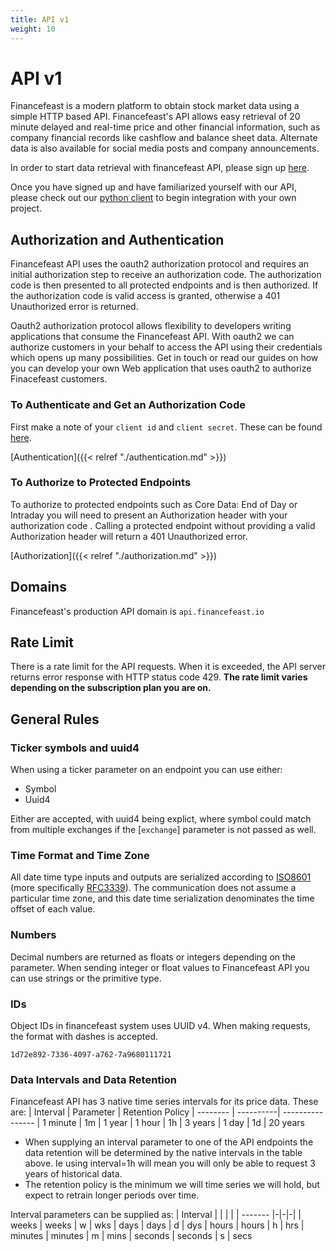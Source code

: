 ```yaml
---
title: API v1
weight: 10
---
```

# API v1
Financefeast is a modern platform to obtain stock market data using a simple HTTP based API. Financefeast's
API allows easy retrieval of 20 minute delayed and real-time price and other financial information, such as company
financial records like cashflow and balance sheet data. Alternate data is also available for social media posts and
company announcements.

In order to start data retrieval with financefeast API, please sign up
[here](https://identity.financefeast.io/account/signup).

Once you have signed up and have familiarized yourself with our API, please
check out our [python client](https://github.com/financefeast/python_client)
to begin integration with your own project.

## Authorization and Authentication

Financefeast API uses the oauth2 authorization protocol and requires an initial authorization step to receive an authorization code. 
The authorization code is then presented to all protected endpoints and is then authorized. 
If the authorization code is valid access is granted, otherwise a 401 Unauthorized error is returned.

Oauth2 authorization protocol allows flexibility to developers writing applications that consume the Financefeast API. 
With oauth2 we can authorize customers in your behalf to access the API using their credentials which opens up many possibilities. 
Get in touch or read our guides on how you can develop your own Web application that uses oauth2 to authorize Finacefeast customers.

### To Authenticate and Get an Authorization Code

First make a note of your `client id` and `client secret`. These can be found [here](https://customer.financefeast.io). 

[Authentication]({{< relref "./authentication.md" >}})

### To Authorize to Protected Endpoints

To authorize to protected endpoints such as Core Data: End of Day or Intraday you will need to present an Authorization header with your authorization code . 
Calling a protected endpoint without providing a valid Authorization header will return a 401 Unauthorized error.

[Authorization]({{< relref "./authorization.md" >}})

## Domains
Financefeast's production API domain is `api.financefeast.io`

## Rate Limit
There is a rate limit for the API requests.  When it is exceeded, the API
server returns error response with HTTP status code 429.  **The rate limit varies depending on the
subscription plan you are on.**

## General Rules

### Ticker symbols and uuid4
When using a ticker parameter on an endpoint you can use either:
* Symbol
* Uuid4

Either are accepted, with uuid4 being explict, where symbol could match from multiple exchanges if the [`exchange`] parameter is not passed
as well.

### Time Format and Time Zone
All date time type inputs and outputs are serialized according to
[ISO8601](https://www.iso.org/iso-8601-date-and-time-format.html)
(more specifically [RFC3339](https://tools.ietf.org/html/rfc3339)).  The
communication does not assume a particular time zone, and this date time
serialization denominates the time offset of each value.

### Numbers
Decimal numbers are returned as floats or integers depending on the parameter. When sending integer or float values
to Financefeast API you can use strings or the primitive type.

### IDs
Object IDs in financefeast system uses UUID v4.  When making requests, the format
with dashes is accepted.

```
1d72e892-7336-4097-a762-7a9680111721
```

### Data Intervals and Data Retention
Financefeast API has 3 native time series intervals for its price data. These are:
| Interval | Parameter | Retention Policy
| -------- | ----------| ----------------
| 1 minute | 1m        | 1 year
| 1 hour   | 1h        | 3 years
| 1 day    | 1d        | 20 years

* When supplying an interval parameter to one of the API endpoints the data retention will be determined by the native intervals
in the table above. Ie using interval=1h will mean you will only be able to request 3 years of historical data.
* The retention policy is the minimum we will time series we will hold, but expect to retrain longer periods over time. 

Interval parameters can be supplied as:
| Interval | | | |
| -------  |-|-|-|
| weeks    | weeks | w | wks
| days     | days  | d | dys
| hours    | hours | h | hrs
| minutes  | minutes | m | mins
| seconds  | seconds | s | secs
